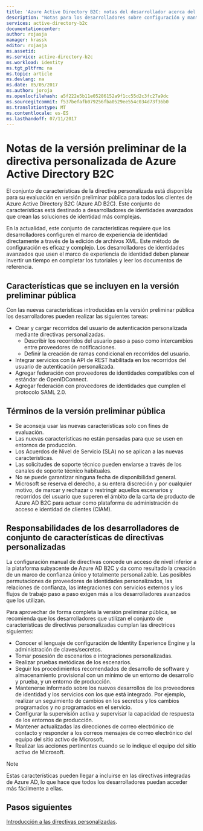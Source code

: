 ```yaml
---
title: 'Azure Active Directory B2C: notas del desarrollador acerca del uso de directivas personalizadas|Microsoft Docs'
description: "Notas para los desarrolladores sobre configuración y mantenimiento de Azure AD B2C con directivas personalizadas"
services: active-directory-b2c
documentationcenter: 
author: rojasja
manager: krassk
editor: rojasja
ms.assetid: 
ms.service: active-directory-b2c
ms.workload: identity
ms.tgt_pltfrm: na
ms.topic: article
ms.devlang: na
ms.date: 05/05/2017
ms.author: joroja
ms.openlocfilehash: a5f222e5b11e05286152a9f1cc55d2c3fc27a9dc
ms.sourcegitcommit: f537befafb079256fba0529ee554c034d73f36b0
ms.translationtype: MT
ms.contentlocale: es-ES
ms.lasthandoff: 07/11/2017
---
```

# <a name="release-notes-for-azure-active-directory-b2c-custom-policy-public-preview"></a>Notas de la versión preliminar de la directiva personalizada de Azure Active Directory B2C
El conjunto de características de la directiva personalizada está disponible para su evaluación en versión preliminar pública para todos los clientes de Azure Active Directory B2C (Azure AD B2C). Este conjunto de características está destinado a desarrolladores de identidades avanzados que crean las soluciones de identidad más complejas.  

En la actualidad, este conjunto de características requiere que los desarrolladores configuren el marco de experiencia de identidad directamente a través de la edición de archivos XML. Este método de configuración es eficaz y complejo. Los desarrolladores de identidades avanzados que usen el marco de experiencia de identidad deben planear invertir un tiempo en completar los tutoriales y leer los documentos de referencia. 

## <a name="features-included-in-this-public-preview"></a>Características que se incluyen en la versión preliminar pública
Con las nuevas características introducidas en la versión preliminar pública los desarrolladores pueden realizar las siguientes tareas:<br>

* Crear y cargar recorridos del usuario de autenticación personalizada mediante directivas personalizadas. 
   * Describir los recorridos del usuario paso a paso como intercambios entre proveedores de notificaciones. 
   * Definir la creación de ramas condicional en recorridos del usuario. 
* Integrar servicios con la API de REST habilitada en los recorridos del usuario de autenticación personalizada.  
* Agregar federación con proveedores de identidades compatibles con el estándar de OpenIDConnect. <br>
* Agregar federación con proveedores de identidades que cumplen el protocolo SAML 2.0. 

## <a name="terms-of-the-public-preview"></a>Términos de la versión preliminar pública

* Se aconseja usar las nuevas características solo con fines de evaluación.<br>
* Las nuevas características no están pensadas para que se usen en entornos de producción.<br>
* Los Acuerdos de Nivel de Servicio (SLA) no se aplican a las nuevas características. <br>
* Las solicitudes de soporte técnico pueden enviarse a través de los canales de soporte técnico habituales. <br>
* No se puede garantizar ninguna fecha de disponibilidad general.<br>
* Microsoft se reserva el derecho, a su entera discreción y por cualquier motivo, de marcar y rechazar o restringir aquellos escenarios y recorridos del usuario que superen el ámbito de la carta de producto de Azure AD B2C para actuar como plataforma de administración de acceso e identidad de clientes (CIAM).

## <a name="responsibilities-of-custom-policy-feature-set-developers"></a>Responsabilidades de los desarrolladores de conjunto de características de directivas personalizadas
La configuración manual de directivas concede un acceso de nivel inferior a la plataforma subyacente de Azure AD B2C y da como resultado la creación de un marco de confianza único y totalmente personalizable. Las posibles permutaciones de proveedores de identidades personalizados, las relaciones de confianza, las integraciones con servicios externos y los flujos de trabajo paso a paso exigen más a los desarrolladores avanzados que los utilizan.

Para aprovechar de forma completa la versión preliminar pública, se recomienda que los desarrolladores que utilizan el conjunto de características de directivas personalizadas cumplan las directrices siguientes:
* Conocer el lenguaje de configuración de Identity Experience Engine y la administración de claves/secretos.
* Tomar posesión de escenarios e integraciones personalizadas.
* Realizar pruebas metódicas de los escenarios.
* Seguir los procedimientos recomendados de desarrollo de software y almacenamiento provisional con un mínimo de un entorno de desarrollo y prueba, y un entorno de producción.
* Mantenerse informado sobre los nuevos desarrollos de los proveedores de identidad y los servicios con los que está integrado. Por ejemplo, realizar un seguimiento de cambios en los secretos y los cambios programados y no programados en el servicio.
* Configurar la supervisión activa y supervisar la capacidad de respuesta de los entornos de producción.
* Mantener actualizadas las direcciones de correo electrónico de contacto y responder a los correos mensajes de correo electrónico del equipo del sitio activo de Microsoft.
* Realizar las acciones pertinentes cuando se lo indique el equipo del sitio activo de Microsoft. 


>[!NOTE]
>Estas características pueden llegar a incluirse en las directivas integradas de Azure AD, lo que hace que todos los desarrolladores puedan acceder más fácilmente a ellas.

## <a name="next-steps"></a>Pasos siguientes
[Introducción a las directivas personalizadas](active-directory-b2c-get-started-custom.md).
